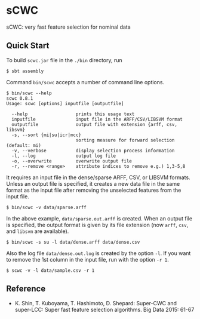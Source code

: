 # sCWC

sCWC: very fast feature selection for nominal data

## Quick Start

To build `scwc.jar` file in the `./bin` directory, run
```
$ sbt assembly
```
Command `bin/scwc` accepts a number of command line options.
```
$ bin/scwc --help
scwc 0.8.1
Usage: scwc [options] inputfile [outputfile]

  --help                  prints this usage text
  inputfile               input file in the ARFF/CSV/LIBSVM format
  outputfile              output file with extension {arff, csv, libsvm}
  -s, --sort {mi|su|icr|mcc}  
                          sorting measure for forward selection (default: mi)
  -v, --verbose           display selection process information
  -l, --log               output log file
  -o, --overwrite         overwrite output file
  -r, --remove <range>    attribute indices to remove e.g.) 1,3-5,8
```
It requires an input file in the dense/sparse ARFF, CSV, or LIBSVM
formats. Unless an output file is specified, it creates a new data
file in the same format as the input file after removing the unselected
features from the input file.
```
$ bin/scwc -v data/sparse.arff
```
In the above example, `data/sparse.out.arff` is created.
When an output file is specified, the output format is given by
its file extension (now `arff`, `csv`, and `libsvm` are available).
```
$ bin/scwc -s su -l data/dense.arff data/dense.csv
```
Also the log file `data/dense.out.log` is created by the option `-l`.
If you want to remove the 1st column in the input file, 
run with the option `-r 1`.
```
$ scwc -v -l data/sample.csv -r 1
```

## Reference

* K. Shin, T. Kuboyama, T. Hashimoto, D. Shepard: Super-CWC and
  super-LCC: Super fast feature selection algorithms. Big Data 2015:
  61-67
